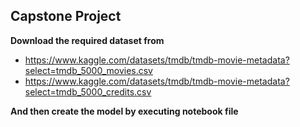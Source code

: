 **Capstone Project**
---
**Download the required dataset from**
</break>
- https://www.kaggle.com/datasets/tmdb/tmdb-movie-metadata?select=tmdb_5000_movies.csv
- https://www.kaggle.com/datasets/tmdb/tmdb-movie-metadata?select=tmdb_5000_credits.csv 

**And then create the model by executing notebook file**

